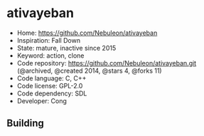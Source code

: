 # ativayeban

- Home: https://github.com/Nebuleon/ativayeban
- Inspiration: Fall Down
- State: mature, inactive since 2015
- Keyword: action, clone
- Code repository: https://github.com/Nebuleon/ativayeban.git (@archived, @created 2014, @stars 4, @forks 11)
- Code language: C, C++
- Code license: GPL-2.0
- Code dependency: SDL
- Developer: Cong

## Building
